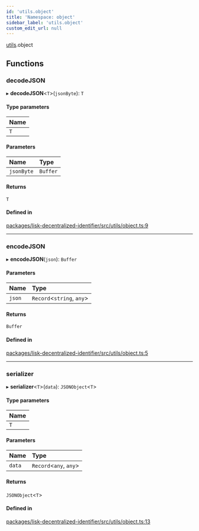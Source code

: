 ```yaml
---
id: 'utils.object'
title: 'Namespace: object'
sidebar_label: 'utils.object'
custom_edit_url: null
---
```


[utils](utils.md).object

## Functions

### decodeJSON

▸ **decodeJSON**<`T`\>(`jsonByte`): `T`

#### Type parameters

| Name |
| :--- |
| `T`  |

#### Parameters

| Name       | Type     |
| :--------- | :------- |
| `jsonByte` | `Buffer` |

#### Returns

`T`

#### Defined in

[packages/lisk-decentralized-identifier/src/utils/object.ts:9](https://github.com/aldhosutra/lisk-did/blob/e1cde64/packages/lisk-decentralized-identifier/src/utils/object.ts#L9)

---

### encodeJSON

▸ **encodeJSON**(`json`): `Buffer`

#### Parameters

| Name   | Type                       |
| :----- | :------------------------- |
| `json` | `Record`<`string`, `any`\> |

#### Returns

`Buffer`

#### Defined in

[packages/lisk-decentralized-identifier/src/utils/object.ts:5](https://github.com/aldhosutra/lisk-did/blob/e1cde64/packages/lisk-decentralized-identifier/src/utils/object.ts#L5)

---

### serializer

▸ **serializer**<`T`\>(`data`): `JSONObject`<`T`\>

#### Type parameters

| Name |
| :--- |
| `T`  |

#### Parameters

| Name   | Type                    |
| :----- | :---------------------- |
| `data` | `Record`<`any`, `any`\> |

#### Returns

`JSONObject`<`T`\>

#### Defined in

[packages/lisk-decentralized-identifier/src/utils/object.ts:13](https://github.com/aldhosutra/lisk-did/blob/e1cde64/packages/lisk-decentralized-identifier/src/utils/object.ts#L13)
